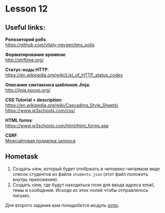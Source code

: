 # Lesson 12

## Useful links:

**Репозиторий polls**:\
https://github.com/vitaly-nevgen/tms_polls

**Форматирование времени**:\
http://strftime.org/

**Статус-коды HTTP**:\
https://en.wikipedia.org/wiki/List_of_HTTP_status_codes

**Описание синтаксиса шаблонов Jinja**:\
http://jinja.pocoo.org/

**CSS Tutorial + description**:\
https://en.wikipedia.org/wiki/Cascading_Style_Sheets\
https://www.w3schools.com/css/

**HTML forms**:\
https://www.w3schools.com/html/html_forms.asp

**CSRF**:\
[Межсайтовая подделка запроса](https://ru.wikipedia.org/wiki/%D0%9C%D0%B5%D0%B6%D1%81%D0%B0%D0%B9%D1%82%D0%BE%D0%B2%D0%B0%D1%8F_%D0%BF%D0%BE%D0%B4%D0%B4%D0%B5%D0%BB%D0%BA%D0%B0_%D0%B7%D0%B0%D0%BF%D1%80%D0%BE%D1%81%D0%B0)


## Hometask

1. Создать view, который будет отобржать в человеко-читаемом виде список студентов из файла `students.json` (этот файл положить внутрь приложения).
3. Создать view, где будут находиться поля для ввода адреса email, темы и сообщения. Исходя из этих полей чтобы отправлялось письмо.


Для второго задания вам понадобится модуль [smtp](https://docs.python.org/3.6/library/smtplib.html).